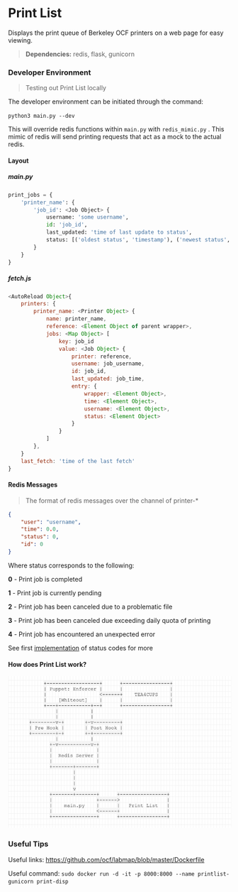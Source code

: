 # Print List
Displays the print queue of Berkeley OCF printers on a web page for easy viewing.

> **Dependencies:** redis, flask, gunicorn

### Developer Environment

> Testing out Print List locally

The developer environment can be initiated through the command:

`python3 main.py --dev`

This will override redis functions within `main.py` with `redis_mimic.py` . This mimic of redis will send printing requests that act as a mock to the actual redis.

#### Layout

##### main.py

```python
print_jobs = {
    'printer_name': {
        'job_id': <Job Object> {
            username: 'some username',
            id: 'job_id',
            last_updated: 'time of last update to status',
            status: [('oldest status', 'timestamp'), ('newest status', 'timestamp')]
        }
    }
}
```

##### fetch.js

```javascript
<AutoReload Object>{
    printers: {
        printer_name: <Printer Object> {
			name: printer_name,
        	reference: <Element Object of parent wrapper>,
        	jobs: <Map Object> [
        		key: job_id
        		value: <Job Object> {
        			printer: reference,
        			username: job_username,
        			id: job_id,
        			last_updated: job_time,
        			entry: {
        				wrapper: <Element Object>,
        				time: <Element Object>,
        				username: <Element Object>,
        				status: <Element Object>
    				}
    			}
        	]
        },
    }
    last_fetch: 'time of the last fetch'
}
```



#### Redis Messages

> The format of redis messages over the channel of printer-*

```json
{
    "user": "username",
    "time": 0.0,
    "status": 0,
    "id": 0
}
```

Where status corresponds to the following:

**0** - Print job is completed

**1** - Print job is currently pending

**2** - Print job has been canceled due to a problematic file

**3** - Print job has been canceled due exceeding daily quota of printing

**4** - Print job has encountered an unexpected error

See first [implementation](https://github.com/ocf/puppet/pull/866) of status codes for more

#### How does Print List work?

![Diagram](diagram.png)

### Useful Tips

Useful links: https://github.com/ocf/labmap/blob/master/Dockerfile

Useful command: `sudo docker run -d -it -p 8000:8000 --name printlist-gunicorn print-disp`
